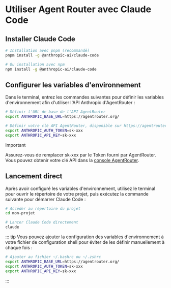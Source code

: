 # Utiliser Agent Router avec Claude Code

## Installer Claude Code

```bash
# Installation avec pnpm (recommandé)
pnpm install -g @anthropic-ai/claude-code

# Ou installation avec npm
npm install -g @anthropic-ai/claude-code
```
## Configurer les variables d'environnement

Dans le terminal, entrez les commandes suivantes pour définir les variables d'environnement afin d'utiliser l'API Anthropic d'AgentRouter :

```bash
# Définir l'URL de base de l'API AgentRouter
export ANTHROPIC_BASE_URL=https://agentrouter.org/

# Définir votre clé API AgentRouter, disponible sur https://agentrouter.org/console/token
export ANTHROPIC_AUTH_TOKEN=sk-xxx
export ANTHROPIC_API_KEY=sk-xxx
```

> [!IMPORTANT]
> Assurez-vous de remplacer sk-xxx par le Token fourni par AgentRouter. Vous pouvez obtenir votre clé API dans la [console AgentRouter](https://agentrouter.org/console/token).


## Lancement direct

Après avoir configuré les variables d'environnement, utilisez le terminal pour ouvrir le répertoire de votre projet, puis exécutez la commande suivante pour démarrer Claude Code :

```bash
# Accéder au répertoire du projet
cd mon-projet

# Lancer Claude Code directement
claude
```
::: tip
Vous pouvez ajouter la configuration des variables d'environnement à votre fichier de configuration shell pour éviter de les définir manuellement à chaque fois :

```bash
# Ajouter au fichier ~/.bashrc ou ~/.zshrc
export ANTHROPIC_BASE_URL=https://agentrouter.org/
export ANTHROPIC_AUTH_TOKEN=sk-xxx
export ANTHROPIC_API_KEY=sk-xxx
```

:::